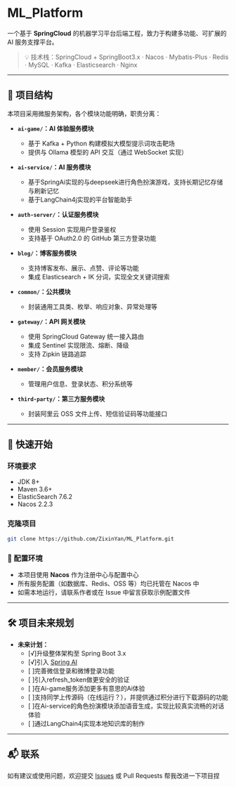 # ML_Platform

一个基于 **SpringCloud** 的机器学习平台后端工程，致力于构建多功能、可扩展的 AI 服务支撑平台。

> 💡 技术栈：SpringCloud + SpringBoot3.x · Nacos · Mybatis-Plus · Redis · MySQL · Kafka · Elasticsearch · Nginx

---

## 🧱 项目结构

本项目采用微服务架构，各个模块功能明确，职责分离：

- **`ai-game/`：AI 体验服务模块**  
  - 基于 Kafka + Python 构建模拟大模型提示词攻击靶场  
  - 提供与 Ollama 模型的 API 交互（通过 WebSocket 实现）
    
- **`ai-service/`：AI 服务模块**  
  - 基于SpringAi实现的与deepseek进行角色扮演游戏，支持长期记忆存储与刷新记忆
  - 基于LangChain4j实现的平台智能助手
    

- **`auth-server/`：认证服务模块**  
  - 使用 Session 实现用户登录鉴权  
  - 支持基于 OAuth2.0 的 GitHub 第三方登录功能

- **`blog/`：博客服务模块**  
  - 支持博客发布、展示、点赞、评论等功能  
  - 集成 Elasticsearch + IK 分词，实现全文关键词搜索

- **`common/`：公共模块**  
  - 封装通用工具类、枚举、响应对象、异常处理等

- **`gateway/`：API 网关模块**  
  - 使用 SpringCloud Gateway 统一接入路由  
  - 集成 Sentinel 实现限流、熔断、降级  
  - 支持 Zipkin 链路追踪

- **`member/`：会员服务模块**  
  - 管理用户信息、登录状态、积分系统等

- **`third-party/`：第三方服务模块**  
  - 封装阿里云 OSS 文件上传、短信验证码等功能接口

---

## 🚀 快速开始

### 环境要求

- JDK 8+
- Maven 3.6+
- ElasticSearch 7.6.2
- Nacos 2.2.3

### 克隆项目

```bash
git clone https://github.com/ZixinYan/ML_Platform.git
```

### 🔧 配置环境

- 本项目使用 **Nacos** 作为注册中心与配置中心  
- 所有服务配置（如数据库、Redis、OSS 等）均已托管在 Nacos 中  
- 如需本地运行，请联系作者或在 Issue 中留言获取示例配置文件

---

## 🛠️ 项目未来规划
- **未来计划：**
  - [√]升级整体架构至 Spring Boot 3.x
  - [√]引入 [Spring AI](https://spring.io/projects/spring-ai)
  - [ ]完善微信登录和微博登录功能
  - [ ]引入refresh_token做更安全的验证
  - [ ]在Ai-game服务添加更多有意思的Ai体验
  - [ ]支持同学上传源码（在线运行？），并提供通过积分进行下载源码的功能
  - [ ]在Ai-service的角色扮演模块添加语音生成，实现比较真实流畅的对话体验
  - [ ]通过LangChain4j实现本地知识库的制作
---

## 📬 联系

如有建议或使用问题，欢迎提交 [Issues](https://github.com/ZixinYan/ML_Platform/issues) 或 Pull Requests 帮我改进一下项目捏

